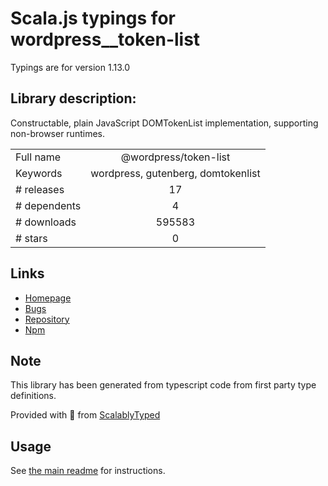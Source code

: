 
# Scala.js typings for wordpress__token-list

Typings are for version 1.13.0

## Library description:
Constructable, plain JavaScript DOMTokenList implementation, supporting non-browser runtimes.

|                    |                 |
| ------------------ | :-------------: |
| Full name          | @wordpress/token-list |
| Keywords           | wordpress, gutenberg, domtokenlist |
| # releases         | 17 |
| # dependents       | 4 |
| # downloads        | 595583 |
| # stars            | 0 |

## Links
- [Homepage](https://github.com/WordPress/gutenberg/tree/master/packages/token-list/README.md)
- [Bugs](https://github.com/WordPress/gutenberg/issues)
- [Repository](https://github.com/WordPress/gutenberg)
- [Npm](https://www.npmjs.com/package/%40wordpress%2Ftoken-list)
    


## Note
This library has been generated from typescript code from first party type definitions.

Provided with :purple_heart: from [ScalablyTyped](https://github.com/oyvindberg/ScalablyTyped)

## Usage
See [the main readme](../../readme.md) for instructions.



